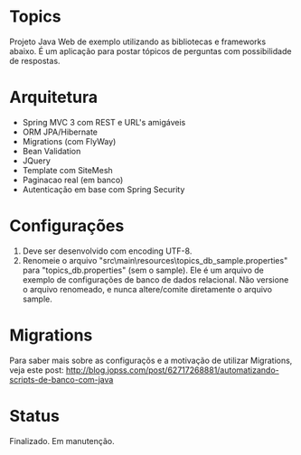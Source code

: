 Topics
======
Projeto Java Web de exemplo utilizando as bibliotecas e frameworks abaixo. É um aplicação para postar tópicos de perguntas com possibilidade de respostas.

Arquitetura
===========

+ Spring MVC 3 com REST e URL's amigáveis
+ ORM JPA/Hibernate
+ Migrations (com FlyWay)
+ Bean Validation
+ JQuery
+ Template com SiteMesh
+ Paginacao real (em banco)
+ Autenticação em base com Spring Security

Configurações
=============

1. Deve ser desenvolvido com encoding UTF-8.
2. Renomeie o arquivo "src\main\resources\topics_db_sample.properties" para "topics_db.properties" (sem o sample). Ele é um arquivo de exemplo de configurações de banco de dados relacional. Não versione o arquivo renomeado, e nunca altere/comite diretamente o arquivo sample.
	
Migrations
==========

Para saber mais sobre as configuraçõs e a motivação de utilizar Migrations, veja este post: http://blog.jopss.com/post/62717268881/automatizando-scripts-de-banco-com-java

Status
======

Finalizado. Em manutenção.

